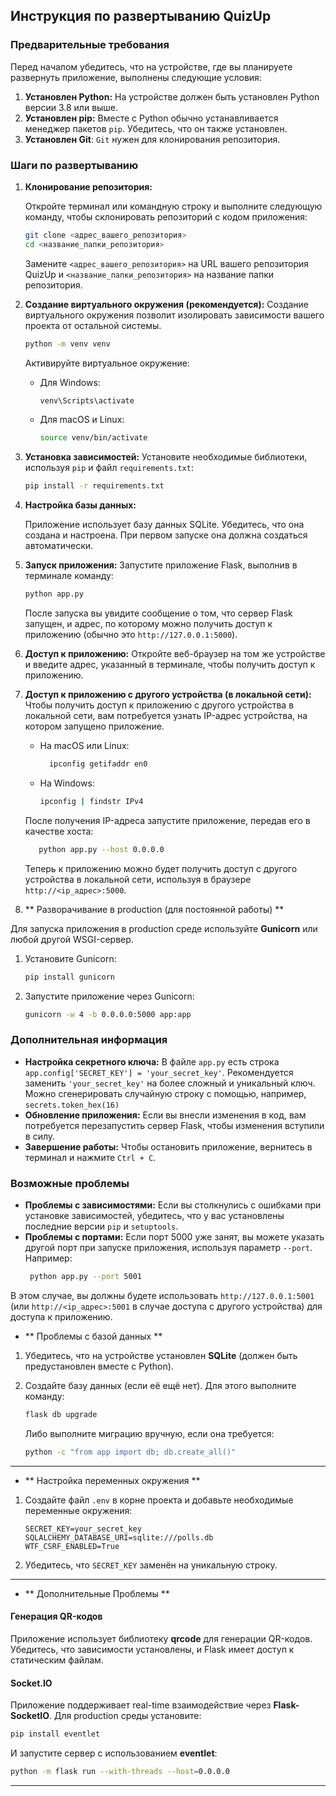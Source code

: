 ## Инструкция по развертыванию QuizUp

### Предварительные требования

Перед началом убедитесь, что на устройстве, где вы планируете развернуть приложение, выполнены следующие условия:

1.  **Установлен Python:** На устройстве должен быть установлен Python версии 3.8 или выше.
2.  **Установлен pip:** Вместе с Python обычно устанавливается менеджер пакетов `pip`. Убедитесь, что он также установлен.
3. **Установлен Git**: `Git` нужен для клонирования репозитория.

### Шаги по развертыванию

1.  **Клонирование репозитория:**

    Откройте терминал или командную строку и выполните следующую команду, чтобы склонировать репозиторий с кодом приложения:
    ```bash
    git clone <адрес_вашего_репозитория>
    cd <название_папки_репозитория>
    ```
    Замените `<адрес_вашего_репозитория>` на URL вашего репозитория QuizUp и `<название_папки_репозитория>` на название папки репозитория.

2.  **Создание виртуального окружения (рекомендуется):**
    Создание виртуального окружения позволит изолировать зависимости вашего проекта от остальной системы.

    ```bash
    python -m venv venv
    ```
    
    Активируйте виртуальное окружение:
    - Для Windows:
      ```bash
      venv\Scripts\activate
      ```
    - Для macOS и Linux:
      ```bash
      source venv/bin/activate
      ```
3.  **Установка зависимостей:**
    Установите необходимые библиотеки, используя `pip` и файл `requirements.txt`:
    ```bash
    pip install -r requirements.txt
    ```
   
4.  **Настройка базы данных:**
   
    Приложение использует базу данных SQLite. Убедитесь, что она создана и настроена. При первом запуске она должна создаться автоматически.
  
5.  **Запуск приложения:**
    Запустите приложение Flask, выполнив в терминале команду:
    ```bash
    python app.py
    ```
    После запуска вы увидите сообщение о том, что сервер Flask запущен, и адрес, по которому можно получить доступ к приложению (обычно это `http://127.0.0.1:5000`).

6.  **Доступ к приложению:**
    Откройте веб-браузер на том же устройстве и введите адрес, указанный в терминале, чтобы получить доступ к приложению.
7. **Доступ к приложению с другого устройства (в локальной сети):**
    Чтобы получить доступ к приложению с другого устройства в локальной сети, вам потребуется узнать IP-адрес устройства, на котором запущено приложение.
    * На macOS или Linux:
      ```bash
        ipconfig getifaddr en0
      ```
    * На Windows:
      ```bash
      ipconfig | findstr IPv4
      ```
     После получения IP-адреса запустите приложение, передав его в качестве хоста:
     ```bash
        python app.py --host 0.0.0.0
     ```
   Теперь к приложению можно будет получить доступ с другого устройства в локальной сети, используя в браузере `http://<ip_адрес>:5000`.

  8. ** Разворачивание в production (для постоянной работы) **

Для запуска приложения в production среде используйте **Gunicorn** или любой другой WSGI-сервер.

1. Установите Gunicorn:

   ```bash
   pip install gunicorn
   ```

2. Запустите приложение через Gunicorn:

   ```bash
   gunicorn -w 4 -b 0.0.0.0:5000 app:app
   ```

### Дополнительная информация

*   **Настройка секретного ключа:** В файле `app.py` есть строка `app.config['SECRET_KEY'] = 'your_secret_key'`. Рекомендуется заменить `'your_secret_key'` на более сложный и уникальный ключ. Можно сгенерировать случайную строку с помощью, например, `secrets.token_hex(16)`
*   **Обновление приложения:** Если вы внесли изменения в код, вам потребуется перезапустить сервер Flask, чтобы изменения вступили в силу.
*  **Завершение работы:**
   Чтобы остановить приложение, вернитесь в терминал и нажмите `Ctrl + C`.

### Возможные проблемы

*   **Проблемы с зависимостями:** Если вы столкнулись с ошибками при установке зависимостей, убедитесь, что у вас установлены последние версии `pip` и `setuptools`.
*   **Проблемы с портами:** Если порт 5000 уже занят, вы можете указать другой порт при запуске приложения, используя параметр `--port`. Например:
    ```bash
     python app.py --port 5001
    ```
   В этом случае, вы должны будете использовать `http://127.0.0.1:5001` (или `http://<ip_адрес>:5001` в случае доступа с другого устройства) для доступа к приложению.

*   ** Проблемы с базой данных **

1. Убедитесь, что на устройстве установлен **SQLite** (должен быть предустановлен вместе с Python).
2. Создайте базу данных (если её ещё нет). Для этого выполните команду:

   ```bash
   flask db upgrade
   ```

   Либо выполните миграцию вручную, если она требуется:

   ```bash
   python -c "from app import db; db.create_all()"
   ```

---

*   ** Настройка переменных окружения **

1. Создайте файл `.env` в корне проекта и добавьте необходимые переменные окружения:

   ```plaintext
   SECRET_KEY=your_secret_key
   SQLALCHEMY_DATABASE_URI=sqlite:///polls.db
   WTF_CSRF_ENABLED=True
   ```

2. Убедитесь, что `SECRET_KEY` заменён на уникальную строку.

---

*   ** Дополнительные Проблемы **

#### Генерация QR-кодов
Приложение использует библиотеку **qrcode** для генерации QR-кодов. Убедитесь, что зависимости установлены, и Flask имеет доступ к статическим файлам.

#### Socket.IO
Приложение поддерживает real-time взаимодействие через **Flask-SocketIO**. Для production среды установите:

```bash
pip install eventlet
```

И запустите сервер с использованием **eventlet**:

```bash
python -m flask run --with-threads --host=0.0.0.0
```
---
